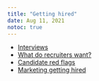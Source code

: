 ```yaml
---
title: "Getting hired"
date: Aug 11, 2021
notoc: true
---
```


- [Interviews](notes/interviews.md)
- [What do recruiters want?](notes/what-do-recruiters-want.md)
- [Candidate red flags](notes/candidate-red-flags.md)
- [Marketing getting hired](notes/marketing-getting-hired.md)